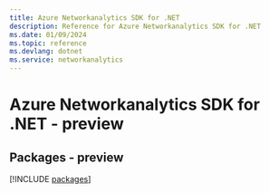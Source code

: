 ```yaml
---
title: Azure Networkanalytics SDK for .NET
description: Reference for Azure Networkanalytics SDK for .NET
ms.date: 01/09/2024
ms.topic: reference
ms.devlang: dotnet
ms.service: networkanalytics
---
```

# Azure Networkanalytics SDK for .NET - preview
## Packages - preview
[!INCLUDE [packages](networkanalytics-index.md)]